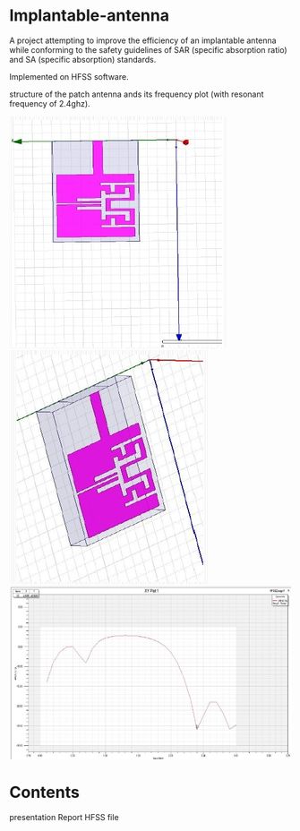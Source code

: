 # Implantable-antenna
A project attempting to improve the efficiency of an implantable antenna while conforming to the safety guidelines of  SAR (specific absorption ratio) and SA (specific absorption) standards.

Implemented on HFSS software.

structure of the patch antenna ands its frequency plot (with resonant frequency of 2.4ghz).

![alt text](https://github.com/WHITEWOLF619/Implantable-antenna/blob/main/antenna1.jpg)
![alt text](https://github.com/WHITEWOLF619/Implantable-antenna/blob/main/antenna2.jpg)
![alt text](https://github.com/WHITEWOLF619/Implantable-antenna/blob/main/frequencyplot.jpg)

# Contents
presentation
Report
HFSS file
